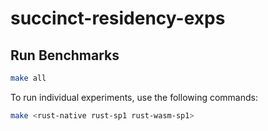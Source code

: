 # succinct-residency-exps

## Run Benchmarks

```bash
make all
```

To run individual experiments, use the following commands:

```bash
make <rust-native rust-sp1 rust-wasm-sp1>
```
